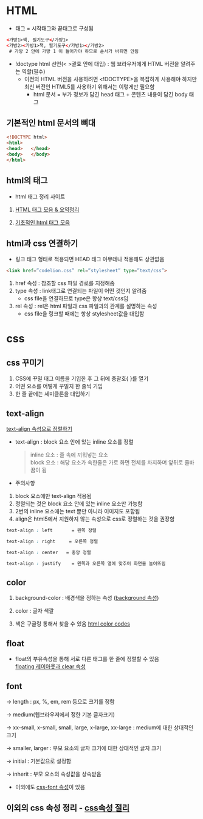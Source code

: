 # HTML
* 태그 = 시작태그와 끝태그로 구성됨
```html
<가방1>책, 필기도구</가방1> 
<가방2><가방1>책, 필기도구</가방1></가방2> 
 # 가방 2 안에 가방 1 이 들어가야 하므로 순서가 바뀌면 안됨
```

* !doctype html 선언(< >괄호 안에 대입) :  웹 브라우저에게 HTML 버전을 알려주는 역할(필수)
    * 이전의 HTML 버전을 사용하려면 <!DOCTYPE>을 복잡하게 사용해야 하지만 최신 버전인 HTML5를 사용하기 위해서는 이렇게만 필요함
        * html 문서 = 부가 정보가 담긴 head 태그 + 콘텐츠 내용이 담긴 body 태그
        
        
## 기본적인 html 문서의 뼈대
```html
<!DOCTYPE html>
<html>
<head>   </head>
<body>   </body>
</html>
```  

## html의 태그
* html 태그 정리 사이트  

1. [HTML 태그 모음 & 요약정리](https://yunbinni.tistory.com/63)  

2. [기초적인 html 태그 모음](https://velog.io/@hazzang77/%EA%B8%B0%EC%B4%88%EC%A0%81%EC%9D%B8-HTML-%ED%83%9C%EA%B7%B8-%EB%AA%A8%EC%9D%8C)


## html과 css 연결하기
* 링크 태그 형태로 적용되면 HEAD 태그 아무데나 적용해도 상관없음  
```html
<link href=”codelion.css” rel=”stylesheet” type=”text/css”>
```  

1. href 속성 :  참조할 css 파일 경로를 지정해줌  
2. type 속성 :  link태그로 연결되는 파일이 어떤 것인지 알려줌
    * css file을 연결하므로 type은 항상 text/css임  
3. rel 속성 : rel은 html 파일과 css 파일과의 관계를 설명하는 속성
    * css file을 링크할 때에는 항상 stylesheet값을 대입함


# css  

## css 꾸미기  


1. CSS에 꾸밀 태그 이름을 기입한 후 그 뒤에 중괄호{ }를 열기
2. 어떤 요소를 어떻게 꾸밀지 한 줄씩 기입
3. 한 줄 끝에는 세미클론을 대입하기

## text-align
[text-align 속성으로 정렬하기](https://blog.pages.kr/2556)
* text-align : block 요소 안에 있는 inline 요소를 정렬
     > inline 요소 : 줄 속에 끼워넣는 요소<br/>
     > block 요소 : 해당 요소가 속한줄은 가로 화면 전체를 차지하며 앞뒤로 줄바꿈이 됨  

* 주의사항
1. block 요소에만 text-align 적용됨
2. 정렬되는 것은 block 요소 안에 있는 inline 요소만 가능함
3. 2번의 inline 요소에는 text 뿐만 아니라 이미지도 포함됨
4. align은 html5에서 지원하지 않는 속성으로 css로 정렬하는 것을 권장함  


```css
text-align : left       = 왼쪽 정렬

text-align : right     = 오른쪽 정렬

text-align : center   = 중앙 정렬

text-align : justify    = 왼쪽과 오른쪽 열에 맞추어 화면을 늘어뜨림
```

## color

1. background-color : 배경색을 정하는 속성 ([background 속성](https://aboooks.tistory.com/167))

2. color : 글자 색깔  

3. 색은 구글링 통해서 찾을 수 있음 [html color codes](https://htmlcolorcodes.com/)  


## float
* float의 부유속성을 통해 서로 다른 태그를 한 줄에 정렬할 수 있음  
[floating 레이아웃과 clear 속성](https://webclub.tistory.com/606)  


## font

→ length : px, %, em, rem 등으로 크기를 정함

→ medium(웹브라우저에서 정한 기본 글자크기)

→ xx-small, x-small, small, large, x-large, xx-large : medium에 대한 상대적인 크기

→ smaller, larger : 부모 요소의 글자 크기에 대한 상대적인 글자 크기

→ initial : 기본값으로 설정함

→ inherit : 부모 요소의 속성값을 상속받음

* 이외에도 [css-font 속성](https://homzzang.com/b/css-69)이 있음


## 이외의 css 속성 정리 - [css속성 절리](https://ofcourse.kr/css-course/%EC%86%8D%EC%84%B1)  


```python

```


```python

```
